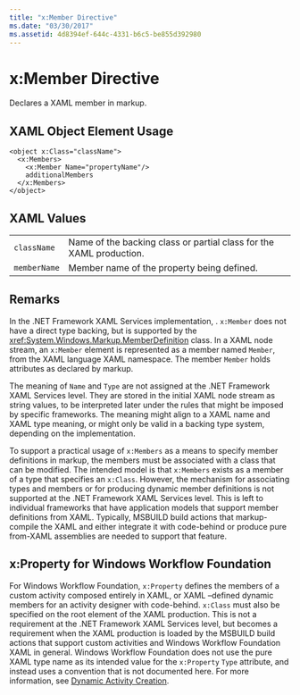 ```yaml
---
title: "x:Member Directive"
ms.date: "03/30/2017"
ms.assetid: 4d8394ef-644c-4331-b6c5-be855d392980
---
```

# x:Member Directive
Declares a XAML member in markup.  
  
## XAML Object Element Usage  
  
```  
<object x:Class="className">  
  <x:Members>  
    <x:Member Name="propertyName"/>  
    additionalMembers  
  </x:Members>  
</object>  
```  
  
## XAML Values  
  
|||  
|-|-|  
|`className`|Name of the backing class or partial class for the XAML production.|  
|`memberName`|Member name of the property being defined.|  
  
## Remarks  
 In the .NET Framework XAML Services implementation, . `x:Member` does not have a direct type backing, but is supported by the <xref:System.Windows.Markup.MemberDefinition> class. In a XAML node stream, an `x:Member` element is represented as a member named `Member`, from the XAML language XAML namespace. The member `Member` holds attributes as declared by markup.  
  
 The meaning of `Name` and `Type` are not assigned at the .NET Framework XAML Services level. They are stored in the initial XAML node stream as string values, to be interpreted later under the rules that might be imposed by specific frameworks. The meaning might align to a XAML name and XAML type meaning, or might only be valid in a backing type system, depending on the implementation.  
  
 To support a practical usage of `x:Members` as a means to specify member definitions in markup, the members must be associated with a class that can be modified. The intended model is that `x:Members` exists as a member of a type that specifies an `x:Class`. However, the mechanism for associating types and members or for producing dynamic member definitions is not supported at the .NET Framework XAML Services level. This is left to individual frameworks that have application models that support member definitions from XAML. Typically, MSBUILD build actions that markup-compile the XAML and either integrate it with code-behind or produce pure from-XAML assemblies are needed to support that feature.  
  
## x:Property for Windows Workflow Foundation  
 For Windows Workflow Foundation, `x:Property` defines the members of a custom activity composed entirely in XAML, or XAML –defined dynamic members for an activity designer with code-behind. `x:Class` must also be specified on the root element of the XAML production. This is not a requirement at the .NET Framework XAML Services level, but becomes a requirement when the XAML production is loaded by the MSBUILD build actions that support custom activities and Windows Workflow Foundation XAML in general. Windows Workflow Foundation does not use the pure XAML type name as its intended value for the `x:Property` `Type` attribute, and instead uses a convention that is not documented here. For more information, see [Dynamic Activity Creation](http://msdn.microsoft.com/library/dd807392.aspx).
